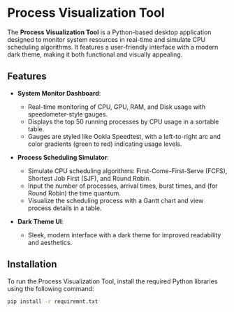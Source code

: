 # Process Visualization Tool

The **Process Visualization Tool** is a Python-based desktop application designed to monitor system resources in real-time and simulate CPU scheduling algorithms. It features a user-friendly interface with a modern dark theme, making it both functional and visually appealing.

## Features

- **System Monitor Dashboard**:
  - Real-time monitoring of CPU, GPU, RAM, and Disk usage with speedometer-style gauges.
  - Displays the top 50 running processes by CPU usage in a sortable table.
  - Gauges are styled like Ookla Speedtest, with a left-to-right arc and color gradients (green to red) indicating usage levels.

- **Process Scheduling Simulator**:
  - Simulate CPU scheduling algorithms: First-Come-First-Serve (FCFS), Shortest Job First (SJF), and Round Robin.
  - Input the number of processes, arrival times, burst times, and (for Round Robin) the time quantum.
  - Visualize the scheduling process with a Gantt chart and view process details in a table.

- **Dark Theme UI**:
  - Sleek, modern interface with a dark theme for improved readability and aesthetics.

## Installation

To run the Process Visualization Tool, install the required Python libraries using the following command:

```bash
pip install -r requiremnt.txt
